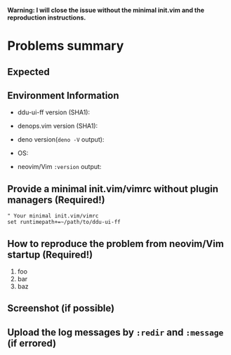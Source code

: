 **Warning: I will close the issue without the minimal init.vim and the
reproduction instructions.**

# Problems summary

## Expected

## Environment Information

- ddu-ui-ff version (SHA1):

- denops.vim version (SHA1):

- deno version(`deno -V` output):

- OS:

- neovim/Vim `:version` output:

## Provide a minimal init.vim/vimrc without plugin managers (Required!)

```vim
" Your minimal init.vim/vimrc
set runtimepath+=~/path/to/ddu-ui-ff
```

## How to reproduce the problem from neovim/Vim startup (Required!)

1. foo
2. bar
3. baz

## Screenshot (if possible)

## Upload the log messages by `:redir` and `:message` (if errored)
